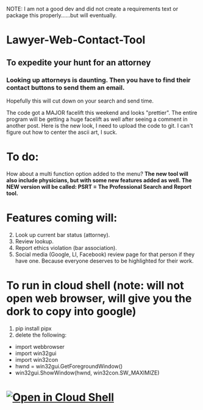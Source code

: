 NOTE: I am not a good dev and did not create a requirements text or package this properly......but will eventually.

# Lawyer-Web-Contact-Tool
## To expedite your hunt for an attorney
### Looking up attorneys is daunting. Then you have to find their contact buttons to send them an email.
Hopefully this will cut down on your search and send time.

The code got a MAJOR facelift this weekend and looks "prettier". The entire program will be getting a huge facelift as well after seeing a comment in another post. Here is the new look, I need to upload the code to git. I can't figure out how to center the ascii art, I suck.

# To do:
How about a multi function option added to the menu?
**The new tool will also include physicians, but with some new features added as well. The NEW version will be called: PSRT = The Professional Search and Report tool.**

# Features coming will:
2. Look up current bar status (attorney).
3. Review lookup.
4. Report ethics violation (bar association).
5. Social media (Google, LI, Facebook) review page for that person if they have one. Because everyone deserves to be highlighted for their work.

# To run in cloud shell (note: will not open web browser, will give you the dork to copy into google)
1. pip install pipx
2. delete the following:
+ import webbrowser
+ import win32gui
+ import win32con
+ hwnd = win32gui.GetForegroundWindow()
+ win32gui.ShowWindow(hwnd, win32con.SW_MAXIMIZE)

# [![Open in Cloud Shell](https://gstatic.com/cloudssh/images/open-btn.svg)](https://shell.cloud.google.com/cloudshell/editor?cloudshell_git_repo=https://github.com/michaelnotadev/Lawyer-Web-Contact-Tool)
